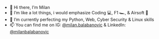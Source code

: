 - 👋 Hi there, I’m Milan
- 👀 I’m like a lot things, i would emphasize Coding 💻, F1 🏎️, & Airsoft 🔫
- 🌱 I’m currently perfecting my Python, Web, Cyber Security & Linux skills
- 📫 You can find me on IG: [@milan.balabanovic](https://www.instagram.com/milanbalabanovic/ "@milan.balabanovic") & LinkedIn: [@milanbalabanovic](https://www.linkedin.com/in/milanbalabanovic/ "@milanbalabanovic")
